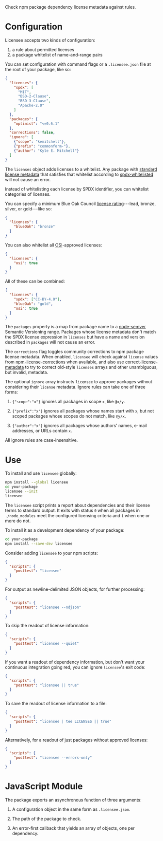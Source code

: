 Check npm package dependency license metadata against rules.

# Configuration

Licensee accepts two kinds of configuration:

1. a rule about permitted licenses
2. a package whitelist of name-and-range pairs

You can set configuration with command flags or a `.licensee.json`
file at the root of your package, like so:

```json
{
  "licenses": {
    "spdx": [
      "MIT",
      "BSD-2-Clause",
      "BSD-3-Clause",
      "Apache-2.0"
    ]
  },
  "packages": {
    "optimist": "<=0.6.1"
  },
  "corrections": false,
  "ignore": [
    {"scope": "kemitchell"},
    {"prefix": "commonform-"},
    {"author": "Kyle E. Mitchell"}
  ]
}
```

The `licenses` object adds licenses to a whitelist.
Any package with [standard license metadata][metadata]
that satisfies that whitelist according to
[spdx-whitelisted][whitelisted] will not cause an error.

[parse]: https://www.npmjs.com/package/spdx-expression-parse
[whitelisted]: https://www.npmjs.com/package/spdx-whitelisted

Instead of whitelisting each license by SPDX identifier,
you can whitelist categories of licenses.

You can specify a minimum Blue Oak Council [license
rating]---lead, bronze, silver, or gold---like so:

[license rating]: https://blueoakcouncil.org/license

```json
{
  "licenses": {
    "blueOak": "bronze"
  }
}
```

You can also whitelist all [OSI]-approved licenses:

[osi]: https://opensource.org

```json
{
  "licenses": {
    "osi": true
  }
}
```

All of these can be combined:

```json
{
  "licenses": {
    "spdx": ["CC-BY-4.0"],
    "blueOak": "gold",
    "osi": true
  }
}
```

The `packages` property is a map from package name to a
[node-semver][semver] Semantic Versioning range.  Packages whose
license metadata don't match the SPDX license expression in
`licenses` but have a name and version described in `packages`
will not cause an error.

[metadata]: https://docs.npmjs.com/files/package.json#license
[semver]: https://www.npmjs.com/package/semver

The `corrections` flag toggles community corrections to npm
package license metadata.  When enabled, `licensee` will check
against `license` values from [npm-license-corrections] when
available, and also use [correct-license-metadata] to try to
correct old-style `licenses` arrays and other unambiguous, but
invalid, metadata.

[npm-license-corrections]: https://www.npmjs.com/package/npm-license-corrections

[correct-license-metadata]: https://www.npmjs.com/package/correct-license-metadata

The optional `ignore` array instructs `licensee` to approve packages
without considering their `license` metadata.  Ignore rules can take
one of three forms:

1.  `{"scope":"x"}` ignores all packages in scope `x`, like `@x/y`.

2.  `{"prefix":"x"}` ignores all packages whose names start with `x`,
    but not scoped packages whose scopes do not match, like `@y/x`.

3.  `{"author":"x"}` ignores all packages whose authors' names,
    e-mail addresses, or URLs contain `x`.

All ignore rules are case-insensitive.

# Use

To install and use `licensee` globally:

```bash
npm install --global licensee
cd your-package
licensee --init
licensee
```

The `licensee` script prints a report about dependencies and their
license terms to standard output.  It exits with status `0` when all
packages in `./node_modules` meet the configured licensing criteria
and `1` when one or more do not.

To install it as a development dependency of your package:

```bash
cd your-package
npm install --save-dev licensee
```

Consider adding `licensee` to your npm scripts:

```json
{
  "scripts": {
    "posttest": "licensee"
  }
}
```

For output as newline-delimited JSON objects, for further processing:

```json
{
  "scripts": {
    "posttest": "licensee --ndjson"
  }
}
```

To skip the readout of license information:

```json
{
  "scripts": {
    "posttest": "licensee --quiet"
  }
}
```

If you want a readout of dependency information, but don't want
your continuous integration going red, you can ignore `licensee`'s
exit code:

```json
{
  "scripts": {
    "posttest": "licensee || true"
  }
}
```

To save the readout of license information to a file:

```json
{
  "scripts": {
    "posttest": "licensee | tee LICENSES || true"
  }
}
```

Alternatively, for a readout of just packages without approved licenses:

```json
{
  "scripts": {
    "posttest": "licensee --errors-only"
  }
}
```

# JavaScript Module

The package exports an asynchronous function of three arguments:

1. A configuration object in the same form as `.licensee.json`.

2. The path of the package to check.

3. An error-first callback that yields an array of objects, one per
   dependency.
